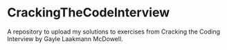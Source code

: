 # CrackingTheCodeInterview
A repository to upload my solutions to exercises from Cracking the Coding Interview by Gayle Laakmann McDowell.
